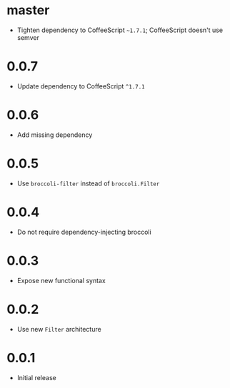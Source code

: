 # master

* Tighten dependency to CoffeeScript `~1.7.1`; CoffeeScript doesn't use semver

# 0.0.7

* Update dependency to CoffeeScript `^1.7.1`

# 0.0.6

* Add missing dependency

# 0.0.5

* Use `broccoli-filter` instead of `broccoli.Filter`

# 0.0.4

* Do not require dependency-injecting broccoli

# 0.0.3

* Expose new functional syntax

# 0.0.2

* Use new `Filter` architecture

# 0.0.1

* Initial release
